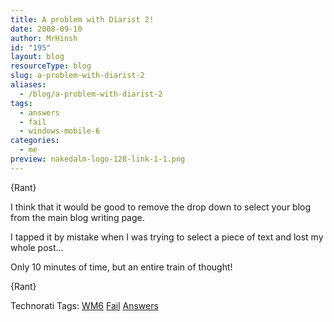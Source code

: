 ```yaml
---
title: A problem with Diarist 2!
date: 2008-09-10
author: MrHinsh
id: "195"
layout: blog
resourceType: blog
slug: a-problem-with-diarist-2
aliases:
  - /blog/a-problem-with-diarist-2
tags:
  - answers
  - fail
  - windows-mobile-6
categories:
  - me
preview: nakedalm-logo-128-link-1-1.png
---
```


{Rant}

I think that it would be good to remove the drop down to select your blog from the main blog writing page.

I tapped it by mistake when I was trying to select a piece of text and lost my whole post...

Only 10 minutes of time, but an entire train of thought!

{Rant}

Technorati Tags: [WM6](http://technorati.com/tags/WM6) [Fail](http://technorati.com/tags/Fail) [Answers](http://technorati.com/tags/Answers)
